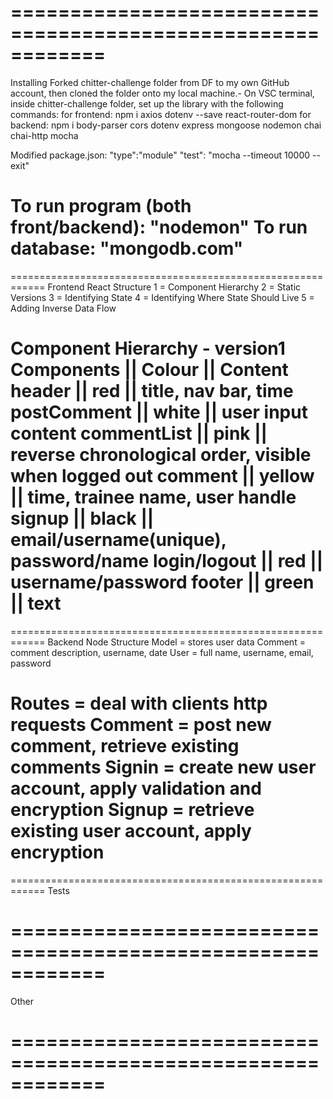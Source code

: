============================================================
============================================================
Installing
Forked chitter-challenge folder from DF to my own GitHub account, then cloned the folder onto my local machine.-
On VSC terminal, inside chitter-challenge folder, set up the library with the following commands:
for frontend: npm i axios dotenv --save react-router-dom
for backend: npm i body-parser cors dotenv express mongoose nodemon chai chai-http mocha

Modified package.json:
"type":"module"
"test": "mocha --timeout 10000 --exit"

To run program (both front/backend): "nodemon"
To run database: "mongodb.com"
============================================================
============================================================
Frontend
React Structure
1 = Component Hierarchy
2 = Static Versions
3 = Identifying State
4 = Identifying Where State Should Live
5 = Adding Inverse Data Flow

Component Hierarchy - version1
Components   || Colour || Content
header       || red    || title, nav bar, time
postComment  || white  || user input content
commentList  || pink   || reverse chronological order, visible when logged out
comment      || yellow || time, trainee name, user handle
signup       || black  || email/username(unique), password/name
login/logout || red    || username/password
footer       || green  || text
============================================================
============================================================
Backend
Node Structure
Model = stores user data
Comment = comment description, username, date
User = full name, username, email, password

Routes = deal with clients http requests
Comment = post new comment, retrieve existing comments
Signin = create new user account, apply validation and encryption 
Signup = retrieve existing user account, apply encryption
============================================================
============================================================
Tests


============================================================
============================================================
Other

============================================================
============================================================